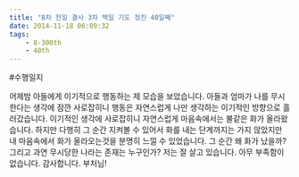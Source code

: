 ```yaml
---
title: "8차 천일 결사 3차 백일 기도 정진 40일째"
date: 2014-11-18 06:09:32
tags:
    - 8-300th
    - 40th
---
```


#수행일지

어제밤 아들에게 이기적으로 행동하는 제 모습을 보았습니다. 아들과 엄마가 나를 무시한다는 생각에 잠깐 사로잡히니 행동은 자연스럽게 나만 생각하는 이기적인 방향으로 흘러갔습니다. 이기적인 생각에 사로잡히니 자연스럽게 마음속에서는 불같은 화가 올라왔습니다. 하지만 다행히 그 순간 지켜볼 수 있어서 화를 내는 단계까지는 가지 않았지만 내 마음속에서 화가 올라오는것을 분명히 느낄 수 있었습니다. 그 순간 왜 화가 났을까? 그리고 과연 무시당한 나라는 존재는 누구인가? 저는 잘 살고 있습니다. 아무 부족함이 없습니다. 감사합니다. 부처님!
